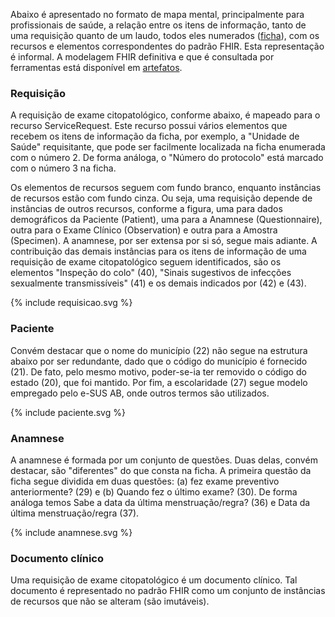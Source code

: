 Abaixo é apresentado no formato de mapa mental, principalmente para profissionais de saúde, a relação entre os itens de informação, tanto de uma requisição quanto de um laudo, todos eles numerados ([ficha](./ficha-numerada.pdf)), com os recursos e elementos correspondentes do padrão FHIR. Esta representação é informal. A modelagem FHIR definitiva e que é consultada por ferramentas está disponível em [artefatos](artifacts.html). 

### Requisição

A requisição de exame citopatológico, conforme abaixo, é mapeado para o recurso ServiceRequest. Este recurso possui vários elementos que recebem os itens de informação da ficha, por exemplo, a "Unidade de Saúde" requisitante, que pode ser facilmente localizada na ficha enumerada com o número 2. De forma análoga, o "Número do protocolo" está marcado com o número 3 na ficha. 

Os elementos de recursos seguem com fundo branco, enquanto instâncias de recursos estão com fundo cinza. Ou seja, uma requisição depende de instâncias de outros recursos, conforme a figura, uma para dados demográficos da Paciente (Patient), uma para a Anamnese (Questionnaire), outra para o Exame Clínico (Observation) e outra para a Amostra (Specimen). A anamnese, por ser extensa por si só, segue mais adiante. A contribuição das demais instâncias para os itens de informação de uma requisição de exame citopatológico seguem identificados, são os elementos "Inspeção do colo" (40), "Sinais sugestivos de infecções sexualmente transmissíveis" (41) e os demais indicados por (42) e (43). 

<div>
{% include requisicao.svg %}
</div>

### Paciente
Convém destacar que o nome do município (22) não segue na estrutura abaixo por ser redundante, dado que o código do município é fornecido (21). De fato, pelo mesmo motivo, poder-se-ia ter removido o código do estado (20), que foi mantido. Por fim, a escolaridade (27) segue modelo empregado pelo e-SUS AB, onde outros termos são utilizados. 

<div>
{% include paciente.svg %}
</div>

### Anamnese

A anamnese é formada por um conjunto de questões. Duas delas, convém destacar, são "diferentes" do que consta na ficha. A primeira questão da ficha segue dividida em duas questões: (a) fez exame preventivo anteriormente? (29) e (b) Quando fez o último exame? (30). De forma análoga temos Sabe a data da última menstruação/regra? (36) e Data da última menstruação/regra (37).

<div>
{% include anamnese.svg %}
</div>

### Documento clínico 

Uma requisição de exame citopatológico é um documento clínico. Tal documento é representado no padrão FHIR como um conjunto de instâncias de recursos que não se alteram (são imutáveis). 